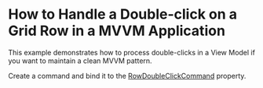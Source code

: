 # How to Handle a Double-click on a Grid Row in a MVVM Application

This example demonstrates how to process double-clicks in a View Model if you want to maintain a clean MVVM pattern.

Create a command and bind it to the [RowDoubleClickCommand](https://docs.devexpress.com/WPF/DevExpress.Xpf.Grid.TableView.RowDoubleClickCommand) property.

